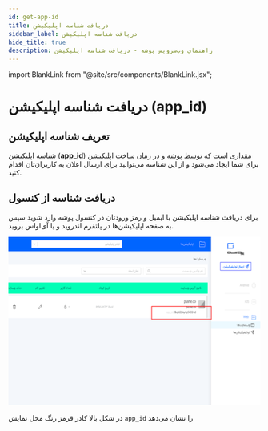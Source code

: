 ```yaml
---
id: get-app-id
title: دریافت شناسه اپلیکیشن
sidebar_label: دریافت شناسه اپلیکیشن
hide_title: true
description: راهنمای وب‌سرویس پوشه - دریافت شناسه اپلیکیشن
---
```


import BlankLink from "@site/src/components/BlankLink.jsx";

# دریافت شناسه اپلیکیشن (app_id)

## تعریف شناسه اپلیکیشن

شناسه اپلیکیشن
(**app_id**)
مقداری است که توسط پوشه و در زمان ساخت اپلیکیشن برای شما ایجاد می‌شود و از این شناسه می‌توانید برای ارسال اعلان به کاربران‌تان اقدام کنید.

## دریافت شناسه از کنسول

برای دریافت شناسه اپلیکیشن با ایمیل و رمز ورودتان در <BlankLink href="https://console.pushe.co">کنسول پوشه</BlankLink> وارد شوید 
سپس به صفحه اپلیکیشن‌ها در پلتفرم اندروید و یا آی‌او‌اس بروید.


![console get app id](/img/webservice/console3.png)


در شکل بالا کادر قرمز رنگ محل نمایش `app_id` را نشان می‌دهد